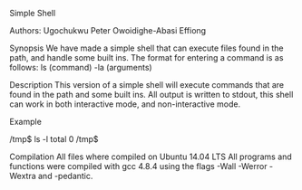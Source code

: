 Simple Shell

Authors:
Ugochukwu Peter
Owoidighe-Abasi Effiong

Synopsis
We have made a simple shell that can execute files found in the path, and handle some built ins.
The format for entering a command is as follows: ls (command) -la (arguments)

Description
This version of a simple shell will execute commands that are found in the path and some built ins. All output is written to stdout, this shell can work in both interactive mode, and non-interactive mode.

Example

/tmp$ ls -l total 0 /tmp$

Compilation
All files where compiled on Ubuntu 14.04 LTS
All programs and functions were compiled with gcc 4.8.4 using the flags -Wall -Werror -Wextra and -pedantic.

